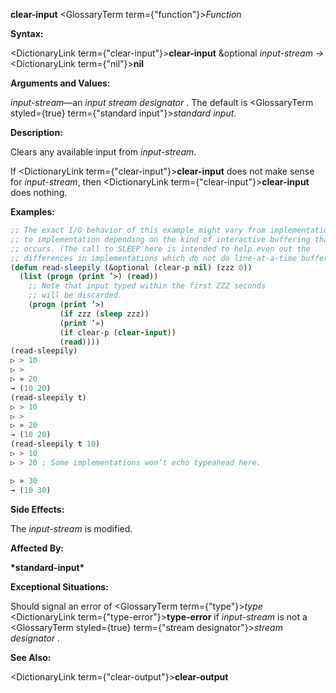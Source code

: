 **clear-input** <GlossaryTerm  term={"function"}><i>Function</i></GlossaryTerm> 



**Syntax:** 



<DictionaryLink  term={"clear-input"}><b>clear-input</b></DictionaryLink> &amp;optional *input-stream →* <DictionaryLink  term={"nil"}><b>nil</b></DictionaryLink> 



**Arguments and Values:** 



*input-stream*—an *input stream designator* . The default is <GlossaryTerm styled={true} term={"standard input"}><i>standard input</i></GlossaryTerm>. 



**Description:** 



Clears any available input from *input-stream*. 



If <DictionaryLink  term={"clear-input"}><b>clear-input</b></DictionaryLink> does not make sense for *input-stream*, then <DictionaryLink  term={"clear-input"}><b>clear-input</b></DictionaryLink> does nothing. 

**Examples:**
```lisp
;; The exact I/O behavior of this example might vary from implementation 
;; to implementation depending on the kind of interactive buffering that 
;; occurs. (The call to SLEEP here is intended to help even out the 
;; differences in implementations which do not do line-at-a-time buffering.) 
(defun read-sleepily (&optional (clear-p nil) (zzz 0)) 
  (list (progn (print ’>) (read)) 
	;; Note that input typed within the first ZZZ seconds 
	;; will be discarded. 
	(progn (print ’>) 
	       (if zzz (sleep zzz)) 
	       (print ’») 
	       (if clear-p (clear-input)) 
	       (read)))) 
(read-sleepily) 
▷ > 10 
▷ > 
▷ » 20 
→ (10 20) 
(read-sleepily t) 
▷ > 10 
▷ > 
▷ » 20 
→ (10 20) 
(read-sleepily t 10) 
▷ > 10 
▷ > 20 ; Some implementations won’t echo typeahead here. 

▷ » 30 
→ (10 30) 
```
**Side Effects:** 



The *input-stream* is modified. 



**Affected By:** 



**\*standard-input\*** 



**Exceptional Situations:** 



Should signal an error of <GlossaryTerm  term={"type"}><i>type</i></GlossaryTerm> <DictionaryLink  term={"type-error"}><b>type-error</b></DictionaryLink> if *input-stream* is not a <GlossaryTerm styled={true} term={"stream designator"}><i>stream designator</i></GlossaryTerm> . 



**See Also:** 



<DictionaryLink  term={"clear-output"}><b>clear-output</b></DictionaryLink> 



